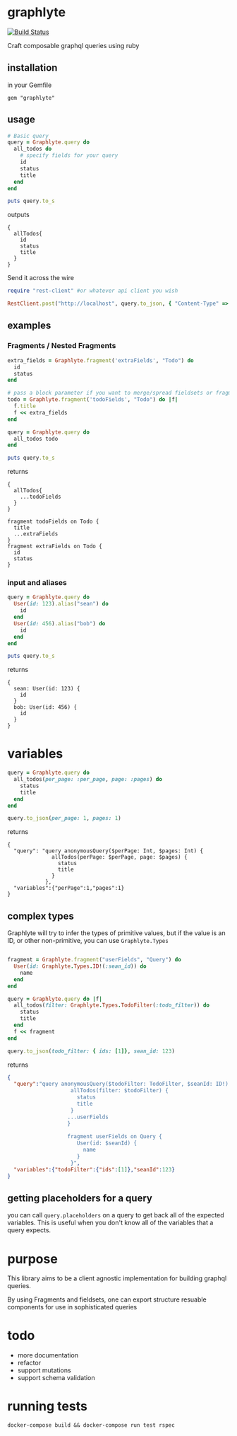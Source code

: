 # graphlyte
[![Build Status](http://drone.skinnyjames.net/api/badges/skinnyjames/graphlyte/status.svg)](http://drone.skinnyjames.net/skinnyjames/graphlyte)

Craft composable graphql queries using ruby

## installation

in your Gemfile

`gem "graphlyte"`

## usage

```ruby
# Basic query
query = Graphlyte.query do
  all_todos do
    # specify fields for your query
    id
    status
    title
  end
end

puts query.to_s
```
outputs 
```
{
  allTodos{
    id
    status
    title  
  }
}
```

Send it across the wire

```ruby
require "rest-client" #or whatever api client you wish

RestClient.post("http://localhost", query.to_json, { "Content-Type" => "application/json"})
```

## examples

### Fragments / Nested Fragments

```ruby
extra_fields = Graphlyte.fragment('extraFields', "Todo") do
  id
  status
end

# pass a block parameter if you want to merge/spread fieldsets or fragments
todo = Graphlyte.fragment('todoFields', "Todo") do |f|
  f.title
  f << extra_fields
end

query = Graphlyte.query do
  all_todos todo
end

puts query.to_s
```
returns
```
{
  allTodos{
    ...todoFields      
  }
}

fragment todoFields on Todo {
  title
  ...extraFields  
}
fragment extraFields on Todo {
  id
  status
}
```

### input and aliases

```ruby
query = Graphlyte.query do
  User(id: 123).alias("sean") do
    id
  end
  User(id: 456).alias("bob") do
    id
  end
end

puts query.to_s
```
returns 
```
{
  sean: User(id: 123) {
    id  
  }
  bob: User(id: 456) {
    id  
  }
}
```
# variables
```ruby
query = Graphlyte.query do 
  all_todos(per_page: :per_page, page: :pages) do
    status
    title 
  end
end

query.to_json(per_page: 1, pages: 1)
```
returns 

```
{
  "query": "query anonymousQuery($perPage: Int, $pages: Int) {
              allTodos(perPage: $perPage, page: $pages) {
                status     
                title    
              }
            },
  "variables":{"perPage":1,"pages":1}
}
```

## complex types

Graphlyte will try to infer the types of primitive values, but if the value is an ID, or other non-primitive, you can use `Graphlyte.Types`

```ruby

fragment = Graphlyte.fragment("userFields", "Query") do 
  User(id: Graphlyte.Types.ID!(:sean_id)) do
    name         
  end
end

query = Graphlyte.query do |f|
  all_todos(filter: Graphlyte.Types.TodoFilter(:todo_filter)) do
    status
    title
  end
  f << fragment
end

query.to_json(todo_filter: { ids: [1]}, sean_id: 123)
```
returns 
```json
{
  "query":"query anonymousQuery($todoFilter: TodoFilter, $seanId: ID!) {
                    allTodos(filter: $todoFilter) {
                      status
                      title
                    }
                   ...userFields 
                   }
                   
                   fragment userFields on Query {
                      User(id: $seanId) {
                        name
                      }
                    }",
  "variables":{"todoFilter":{"ids":[1]},"seanId":123}
}
```

## getting placeholders for a query

you can call `query.placeholders` on a query to get back all of the expected variables.  This is useful when you don't know all of the variables that a query expects.


# purpose
This library aims to be a client agnostic implementation for building graphql queries.

By using Fragments and fieldsets, one can export structure resuable components for use in sophisticated queries

# todo
* more documentation
* refactor
* support mutations
* support schema validation

# running tests
`docker-compose build && docker-compose run test rspec`
